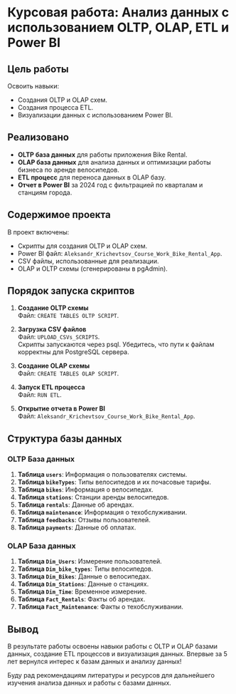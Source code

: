 # Курсовая работа: Анализ данных с использованием OLTP, OLAP, ETL и Power BI

## Цель работы
Освоить навыки:
- Создания OLTP и OLAP схем.
- Создания процесса ETL.
- Визуализации данных с использованием Power BI.

## Реализовано
- **OLTP база данных** для работы приложения Bike Rental.
- **OLAP база данных** для анализа данных и оптимизации работы бизнеса по аренде велосипедов.
- **ETL процесс** для переноса данных в OLAP базу.
- **Отчет в Power BI** за 2024 год с фильтрацией по кварталам и станциям города.

## Содержимое проекта
В проект включены:
- Скрипты для создания OLTP и OLAP схем.
- Power BI файл: `Aleksandr_Krichevtsov_Course_Work_Bike_Rental_App`.
- CSV файлы, использованные для реализации.
- OLAP и OLTP схемы (сгенерированы в pgAdmin).

## Порядок запуска скриптов
1. **Создание OLTP схемы**  
   Файл: `CREATE TABLES OLTP SCRIPT`.

2. **Загрузка CSV файлов**  
   Файл: `UPLOAD_CSVs_SCRIPTS`.  
   Скрипты запускаются через psql. Убедитесь, что пути к файлам корректны для PostgreSQL сервера.

3. **Создание OLAP схемы**  
   Файл: `CREATE TABLES OLAP SCRIPT`.

4. **Запуск ETL процесса**  
   Файл: `RUN ETL`.

5. **Открытие отчета в Power BI**  
   Файл: `Aleksandr_Krichevtsov_Course_Work_Bike_Rental_App`.

## Структура базы данных

### OLTP База данных
1. **Таблица `users`**: Информация о пользователях системы.
2. **Таблица `bikeTypes`**: Типы велосипедов и их почасовые тарифы.
3. **Таблица `bikes`**: Информация о велосипедах.
4. **Таблица `stations`**: Станции аренды велосипедов.
5. **Таблица `rentals`**: Данные об арендах.
6. **Таблица `maintenance`**: Информация о техобслуживании.
7. **Таблица `feedbacks`**: Отзывы пользователей.
8. **Таблица `payments`**: Данные об оплатах.

### OLAP База данных
1. **Таблица `Dim_Users`**: Измерение пользователей.
2. **Таблица `Dim_bike_types`**: Типы велосипедов.
3. **Таблица `Dim_Bikes`**: Данные о велосипедах.
4. **Таблица `Dim_Stations`**: Данные о станциях.
5. **Таблица `Dim_Time`**: Временное измерение.
6. **Таблица `Fact_Rentals`**: Факты об арендах.
7. **Таблица `Fact_Maintenance`**: Факты о техобслуживании.

## Вывод
В результате работы освоены навыки работы с OLTP и OLAP базами данных, создание ETL процессов и визуализация данных. Впервые за 5 лет вернулся интерес к базам данных и анализу данных!

Буду рад рекомендациям литературы и ресурсов для дальнейшего изучения анализа данных и работы с базами данных.
